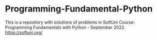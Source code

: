 # Programming-Fundamental-Python
This is a repository with solutions of problems in SoftUni Course: Programming Fundamentals with Python - September 2022.
https://softuni.org/

